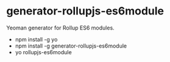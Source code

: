 # generator-rollupjs-es6module

Yeoman generator for Rollup ES6 modules.

- npm install -g yo
- npm install -g generator-rollupjs-es6module
- yo rollupjs-es6module 
